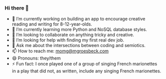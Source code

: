 ### Hi there 👋

- 🔭 I’m currently working on building an app to encourage creative reading and writing for 8-12-year-olds.
- 🌱 I’m currently learning more Python and NoSQL database styles.
- 👯 I’m looking to collaborate on anything tricky and creative.
- 🤔 I’m looking for help with finding my first real dev job.
- 💬 Ask me about the intersections between coding and semiotics.
- 📫 How to reach me: momg@mgroesbeck.com
- 😄 Pronouns: they/them
- ⚡ Fun fact: I once played one of a group of singing French marionettes in a play that did not, as written, include any singing French marionettes.
